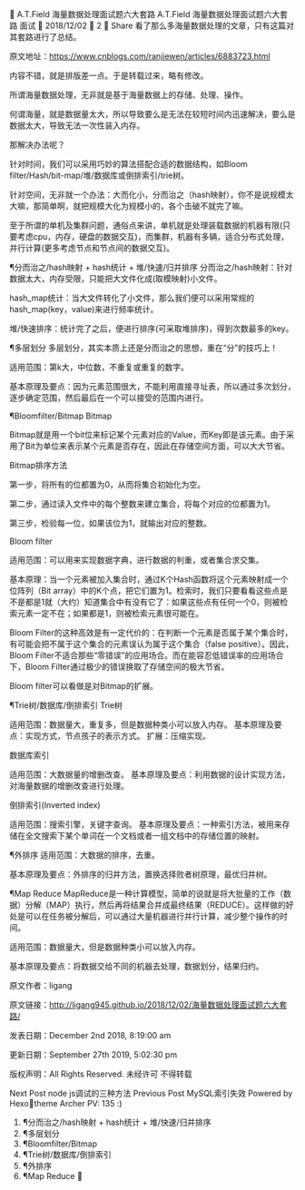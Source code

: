 
A.T.Field
海量数据处理面试题六大套路
A.T.Field
海量数据处理面试题六大套路
面试

2018/12/02
 2
 Share
看了那么多海量数据处理的文章，只有这篇对其套路进行了总结。

原文地址：https://www.cnblogs.com/ranjiewen/articles/6883723.html

内容不错，就是排版差一点。于是转载过来，略有修改。

所谓海量数据处理，无非就是基于海量数据上的存储、处理、操作。


何谓海量，就是数据量太大，所以导致要么是无法在较短时间内迅速解决，要么是数据太大，导致无法一次性装入内存。


那解决办法呢？


针对时间，我们可以采用巧妙的算法搭配合适的数据结构，如Bloom filter/Hash/bit-map/堆/数据库或倒排索引/trie树。


针对空间，无非就一个办法：大而化小，分而治之（hash映射），你不是说规模太大嘛，那简单啊，就把规模大化为规模小的，各个击破不就完了嘛。


至于所谓的单机及集群问题，通俗点来讲，单机就是处理装载数据的机器有限(只要考虑cpu，内存，硬盘的数据交互)，而集群，机器有多辆，适合分布式处理，并行计算(更多考虑节点和节点间的数据交互)。

¶分而治之/hash映射 + hash统计 + 堆/快速/归并排序
分而治之/hash映射：针对数据太大，内存受限，只能把大文件化成(取模映射)小文件。

hash_map统计：当大文件转化了小文件，那么我们便可以采用常规的hash_map(key，value)来进行频率统计。

堆/快速排序：统计完了之后，便进行排序(可采取堆排序)，得到次数最多的key。

¶多层划分
多层划分，其实本质上还是分而治之的思想，重在“分”的技巧上！

适用范围：第k大，中位数，不重复或重复的数字。

基本原理及要点：因为元素范围很大，不能利用直接寻址表，所以通过多次划分，逐步确定范围，然后最后在一个可以接受的范围内进行。

¶Bloomfilter/Bitmap
Bitmap

Bitmap就是用一个bit位来标记某个元素对应的Value，而Key即是该元素。由于采用了Bit为单位来表示某个元素是否存在，因此在存储空间方面，可以大大节省。

Bitmap排序方法

第一步，将所有的位都置为0，从而将集合初始化为空。

第二步，通过读入文件中的每个整数来建立集合，将每个对应的位都置为1。

第三步，检验每一位，如果该位为1，就输出对应的整数。

Bloom filter

适用范围：可以用来实现数据字典，进行数据的判重，或者集合求交集。

基本原理：当一个元素被加入集合时，通过K个Hash函数将这个元素映射成一个位阵列（Bit
array）中的K个点，把它们置为1。检索时，我们只要看看这些点是不是都是1就（大约）知道集合中有没有它了：如果这些点有任何一个0，则被检索元素一定不在；如果都是1，则被检索元素很可能在。

Bloom Filter的这种高效是有一定代价的：在判断一个元素是否属于某个集合时，有可能会把不属于这个集合的元素误认为属于这个集合（false positive）。因此，Bloom Filter不适合那些“零错误”的应用场合。而在能容忍低错误率的应用场合下，Bloom Filter通过极少的错误换取了存储空间的极大节省。

Bloom filter可以看做是对Bitmap的扩展。

¶Trie树/数据库/倒排索引
Trie树

适用范围：数据量大，重复多，但是数据种类小可以放入内存。 基本原理及要点：实现方式，节点孩子的表示方式。 扩展：压缩实现。

数据库索引

适用范围：大数据量的增删改查。 基本原理及要点：利用数据的设计实现方法，对海量数据的增删改查进行处理。

倒排索引(Inverted index)

适用范围：搜索引擎，关键字查询。 基本原理及要点：一种索引方法，被用来存储在全文搜索下某个单词在一个文档或者一组文档中的存储位置的映射。

¶外排序
适用范围：大数据的排序，去重。

基本原理及要点：外排序的归并方法，置换选择败者树原理，最优归并树。

¶Map Reduce
MapReduce是一种计算模型，简单的说就是将大批量的工作（数据）分解（MAP）执行，然后再将结果合并成最终结果（REDUCE）。这样做的好处是可以在任务被分解后，可以通过大量机器进行并行计算，减少整个操作的时间。

适用范围：数据量大，但是数据种类小可以放入内存。

基本原理及要点：将数据交给不同的机器去处理，数据划分，结果归约。

原文作者：ligang

原文链接：http://ligang945.github.io/2018/12/02/海量数据处理面试题六大套路/

发表日期：December 2nd 2018, 8:19:00 am

更新日期：September 27th 2019, 5:02:30 pm

版权声明：All Rights Reserved. 未经许可 不得转载

Next Post
node js调试的三种方法
Previous Post
MySQL索引失效
Powered by Hexotheme Archer
PV: 135 :)
1. ¶分而治之/hash映射 + hash统计 + 堆/快速/归并排序
2. ¶多层划分
3. ¶Bloomfilter/Bitmap
4. ¶Trie树/数据库/倒排索引
5. ¶外排序
6. ¶Map Reduce
